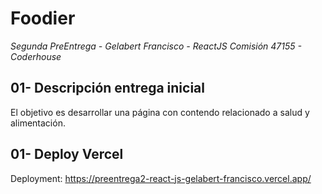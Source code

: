 # Foodier

*Segunda PreEntrega - Gelabert Francisco - ReactJS Comisión 47155 - Coderhouse*

## 01- Descripción entrega inicial
El objetivo es desarrollar una página con contendo relacionado a salud y alimentación.

## 01- Deploy Vercel

Deployment: https://preentrega2-react-js-gelabert-francisco.vercel.app/ 

